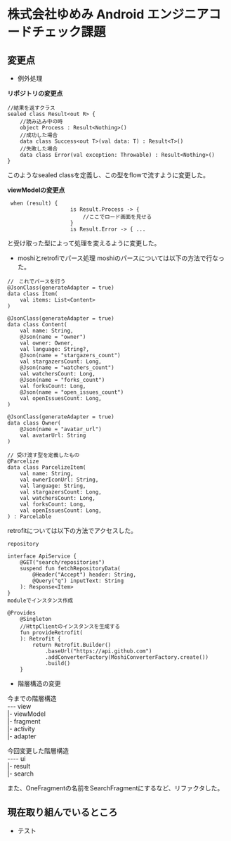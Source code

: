 # 株式会社ゆめみ Android エンジニアコードチェック課題

## 変更点
- 例外処理

**リポジトリの変更点**
```
//結果を返すクラス
sealed class Result<out R> {
    //読み込み中の時
    object Process : Result<Nothing>()
    //成功した場合
    data class Success<out T>(val data: T) : Result<T>()
    //失敗した場合
    data class Error(val exception: Throwable) : Result<Nothing>()
}
```

このようなsealed classを定義し、この型をflowで流すように変更した。

**viewModelの変更点**
```
 when (result) {
                    is Result.Process -> {
                        //ここでロード画面を見せる
                    }
                    is Result.Error -> { ...
```

と受け取った型によって処理を変えるように変更した。

- moshiとretrofiでパース処理
moshiのパースについては以下の方法で行なった。
```
//　これでパースを行う
@JsonClass(generateAdapter = true)
data class Item(
    val items: List<Content>
)

@JsonClass(generateAdapter = true)
data class Content(
    val name: String,
    @Json(name = "owner")
    val owner: Owner,
    val language: String?,
    @Json(name = "stargazers_count")
    val stargazersCount: Long,
    @Json(name = "watchers_count")
    val watchersCount: Long,
    @Json(name = "forks_count")
    val forksCount: Long,
    @Json(name = "open_issues_count")
    val openIssuesCount: Long,
)

@JsonClass(generateAdapter = true)
data class Owner(
    @Json(name = "avatar_url")
    val avatarUrl: String
)

// 受け渡す型を定義したもの
@Parcelize
data class ParcelizeItem(
    val name: String,
    val ownerIconUrl: String,
    val language: String,
    val stargazersCount: Long,
    val watchersCount: Long,
    val forksCount: Long,
    val openIssuesCount: Long,
) : Parcelable
```
retrofitについては以下の方法でアクセスした。
```
repository

interface ApiService {
    @GET("search/repositories")
    suspend fun fetchRepositoryData(
        @Header("Accept") header: String,
        @Query("q") inputText: String
    ): Response<Item>
}
moduleでインスタンス作成

@Provides
    @Singleton
    //HttpClientのインスタンスを生成する
    fun provideRetrofit(
    ): Retrofit {
        return Retrofit.Builder()
            .baseUrl("https://api.github.com")
            .addConverterFactory(MoshiConverterFactory.create())
            .build()
    }
```

- 階層構造の変更

今までの階層構造  
--- view  
|- viewModel  
|- fragment  
|- activity  
|- adapter  

今回変更した階層構造  
---- ui  
|- result  
|- search  

また、OneFragmentの名前をSearchFragmentにするなど、リファクタした。

## 現在取り組んでいるところ
- テスト
